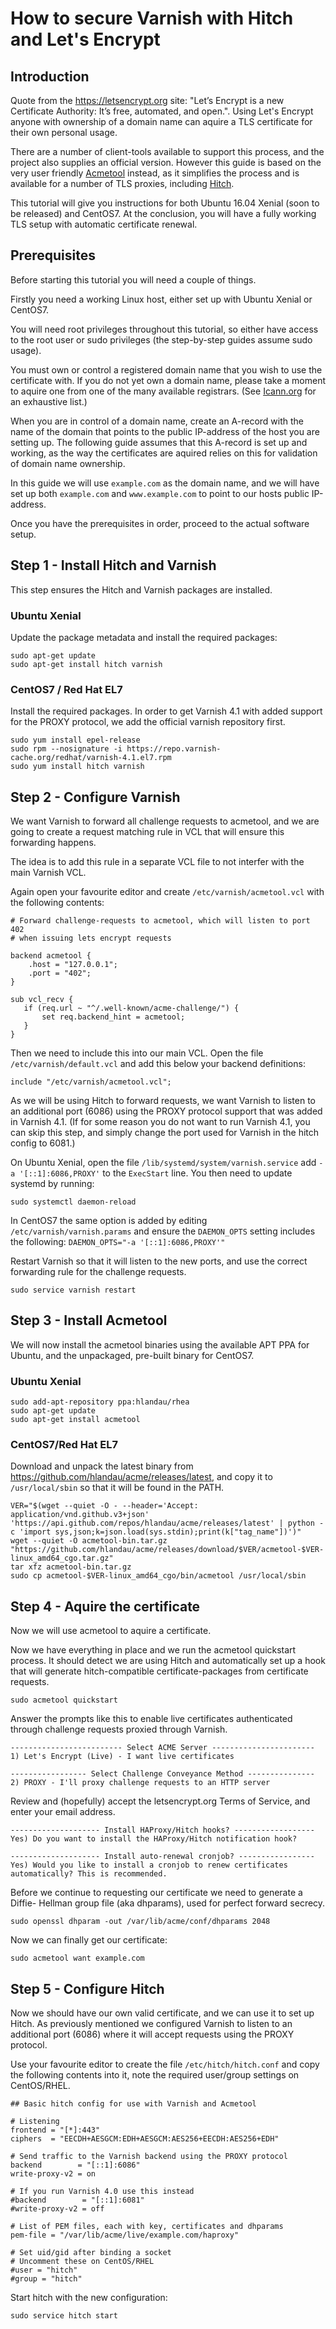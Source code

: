 # How to secure Varnish with Hitch and Let's Encrypt

## Introduction

Quote from the https://letsencrypt.org site: "Let’s Encrypt is a new
Certificate Authority: It’s free, automated, and open.". Using Let's
Encrypt anyone with ownership of a domain name can aquire a TLS certificate
for their own personal usage.

There are a number of client-tools available to support this process, and
the project also supplies an official version. However this guide is based
on the very user friendly [Acmetool](https://hlandau.github.io/acme/) instead,
as it simplifies the process and is available for a number of TLS proxies,
including [Hitch](https://hitch-tls.org/).

This tutorial will give you instructions for both Ubuntu 16.04 Xenial (soon
to be released) and CentOS7. At the conclusion, you will have a fully working
TLS setup with automatic certificate renewal.

## Prerequisites

Before starting this tutorial you will need a couple of things.

Firstly you need a working Linux host, either set up with Ubuntu Xenial
or CentOS7.

You will need root privileges throughout this tutorial, so either have access
to the root user or sudo privileges (the step-by-step guides assume sudo
usage).

You must own or control a registered domain name that you wish to use the
certificate with. If you do not yet own a domain name, please take a moment to
aquire one from one of the many available registrars. 
(See [Icann.org](https://www.icann.org/registrar-reports/accredited-list.html)
for an exhaustive list.)

When you are in control of a domain name, create an A-record with the name of
the domain that points to the public IP-address of the host you are setting up.
The following guide assumes that this A-record is set up and working, as the
way the certificates are aquired relies on this for validation of domain name
ownership.

In this guide we will use ``example.com`` as the domain name, and we will have
set up both ``example.com`` and ``www.example.com`` to point to our hosts
public IP-address.

Once you have the prerequisites in order, proceed to the actual software setup.

## Step 1 - Install Hitch and Varnish

This step ensures the Hitch and Varnish packages are installed.

### Ubuntu Xenial

Update the package metadata and install the required packages:

```
sudo apt-get update
sudo apt-get install hitch varnish
```

### CentOS7 / Red Hat EL7

Install the required packages. In order to get Varnish 4.1 with added support for
the PROXY protocol, we add the official varnish repository first.

```
sudo yum install epel-release
sudo rpm --nosignature -i https://repo.varnish-cache.org/redhat/varnish-4.1.el7.rpm
sudo yum install hitch varnish
```

## Step 2 - Configure Varnish

We want Varnish to forward all challenge requests to acmetool, and we are
going to create a request matching rule in VCL that will ensure this forwarding
happens.

The idea is to add this rule in a separate VCL file to not interfer with the
main Varnish VCL.

Again open your favourite editor and create ``/etc/varnish/acmetool.vcl`` with
the following contents:

```
# Forward challenge-requests to acmetool, which will listen to port 402
# when issuing lets encrypt requests

backend acmetool {
    .host = "127.0.0.1";
    .port = "402";
}

sub vcl_recv {
   if (req.url ~ "^/.well-known/acme-challenge/") {
       set req.backend_hint = acmetool;
   }
}
```

Then we need to include this into our main VCL.
Open the file ``/etc/varnish/default.vcl`` and add this below your backend
definitions:
```
include "/etc/varnish/acmetool.vcl";
```

As we will be using Hitch to forward requests, we want Varnish to listen
to an additional port (6086) using the PROXY protocol support that was added
in Varnish 4.1. 
(If for some reason you do not want to run Varnish 4.1, you can skip this
step, and simply change the port used for Varnish in the hitch config to 6081.)

On Ubuntu Xenial, open the file ``/lib/systemd/system/varnish.service`` 
add ``-a '[::1]:6086,PROXY'`` to the ``ExecStart`` line. You then need to 
update systemd by running:
```
sudo systemctl daemon-reload
```

In CentOS7 the same option is added by editing ``/etc/varnish/varnish.params``
and ensure the ``DAEMON_OPTS`` setting includes the following:
``DAEMON_OPTS="-a '[::1]:6086,PROXY'"`` 

Restart Varnish so that it will listen to the new ports, and use the correct
forwarding rule for the challenge requests.
```
sudo service varnish restart
```


## Step 3 - Install Acmetool

We will now install the acmetool binaries using the available APT PPA for
Ubuntu, and the unpackaged, pre-built binary for CentOS7.

### Ubuntu Xenial

```
sudo add-apt-repository ppa:hlandau/rhea
sudo apt-get update
sudo apt-get install acmetool
```

### CentOS7/Red Hat EL7

Download and unpack the latest binary from 
https://github.com/hlandau/acme/releases/latest, and copy it to 
``/usr/local/sbin`` so that it will be found in the PATH.

```
VER="$(wget --quiet -O - --header='Accept: application/vnd.github.v3+json' 'https://api.github.com/repos/hlandau/acme/releases/latest' | python -c 'import sys,json;k=json.load(sys.stdin);print(k["tag_name"])')"
wget --quiet -O acmetool-bin.tar.gz "https://github.com/hlandau/acme/releases/download/$VER/acmetool-$VER-linux_amd64_cgo.tar.gz"
tar xfz acmetool-bin.tar.gz
sudo cp acmetool-$VER-linux_amd64_cgo/bin/acmetool /usr/local/sbin
```

## Step 4 - Aquire the certificate

Now we will use acmetool to aquire a certificate. 

Now we have everything in place and we run the acmetool quickstart process.
It should detect we are using Hitch and automatically set up a hook that
will generate hitch-compatible certificate-packages from certificate
requests.

```
sudo acmetool quickstart
```

Answer the prompts like this to enable live certificates authenticated through
challenge requests proxied through Varnish.

```
------------------------- Select ACME Server -----------------------
1) Let's Encrypt (Live) - I want live certificates
```

```
----------------- Select Challenge Conveyance Method ---------------
2) PROXY - I'll proxy challenge requests to an HTTP server
```

Review and (hopefully) accept the letsencrypt.org Terms of Service, and
enter your email address.

```
-------------------- Install HAProxy/Hitch hooks? ------------------
Yes) Do you want to install the HAProxy/Hitch notification hook?
```

```
-------------------- Install auto-renewal cronjob? -----------------
Yes) Would you like to install a cronjob to renew certificates automatically? This is recommended.
```

Before we continue to requesting our certificate we need to generate a Diffie-
Hellman group file (aka dhparams), used for perfect forward secrecy. 

```
sudo openssl dhparam -out /var/lib/acme/conf/dhparams 2048
```

Now we can finally get our certificate:

```
sudo acmetool want example.com
```

## Step 5 - Configure Hitch

Now we should have our own valid certificate, and we can use it to set up
Hitch. As previously mentioned we configured Varnish to listen to an additional
port (6086) where it will accept requests using the PROXY protocol.

Use your favourite editor to create the file ``/etc/hitch/hitch.conf`` and
copy the following contents into it, note the required user/group settings
on CentOS/RHEL.

```
## Basic hitch config for use with Varnish and Acmetool

# Listening
frontend = "[*]:443"
ciphers  = "EECDH+AESGCM:EDH+AESGCM:AES256+EECDH:AES256+EDH"

# Send traffic to the Varnish backend using the PROXY protocol
backend        = "[::1]:6086"
write-proxy-v2 = on

# If you run Varnish 4.0 use this instead
#backend        = "[::1]:6081"
#write-proxy-v2 = off 

# List of PEM files, each with key, certificates and dhparams
pem-file = "/var/lib/acme/live/example.com/haproxy"

# Set uid/gid after binding a socket
# Uncomment these on CentOS/RHEL
#user = "hitch"
#group = "hitch"
```

Start hitch with the new configuration:

```
sudo service hitch start
```

